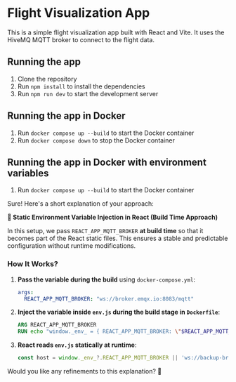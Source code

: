 # Flight Visualization App

This is a simple flight visualization app built with React and Vite. It uses the HiveMQ MQTT broker to connect to the flight data.

## Running the app

1. Clone the repository
2. Run `npm install` to install the dependencies
3. Run `npm run dev` to start the development server

## Running the app in Docker

1. Run `docker compose up --build` to start the Docker container
2. Run `docker compose down` to stop the Docker container

## Running the app in Docker with environment variables

1. Run `docker compose up --build` to start the Docker container

Sure! Here's a short explanation of your approach:  

**📌 Static Environment Variable Injection in React (Build Time Approach)**  

In this setup, we pass `REACT_APP_MQTT_BROKER` **at build time** so that it becomes part of the React static files. This ensures a stable and predictable configuration without runtime modifications.  

### **How It Works?**  
1. **Pass the variable during the build** using `docker-compose.yml`:  
   ```yaml
   args:
     REACT_APP_MQTT_BROKER: "ws://broker.emqx.io:8083/mqtt"
   ```
2. **Inject the variable inside `env.js` during the build stage in `Dockerfile`**:  
   ```dockerfile
   ARG REACT_APP_MQTT_BROKER
   RUN echo "window._env_ = { REACT_APP_MQTT_BROKER: \"$REACT_APP_MQTT_BROKER\" };" > /usr/share/nginx/html/env.js
   ```
3. **React reads `env.js` statically at runtime**:  
   ```javascript
   const host = window._env_?.REACT_APP_MQTT_BROKER || 'ws://backup-broker.example.com:8083/mqtt';
   ```
  

Would you like any refinements to this explanation? 🚀
